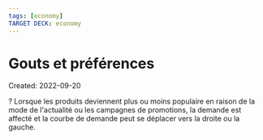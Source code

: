 ```yaml
---
tags: [economy] 
TARGET DECK: economy
---
```

# Gouts et préférences
Created: 2022-09-20

?
Lorsque les produits deviennent plus ou moins populaire en raison de la mode de l'actualité ou les campagnes de promotions, la demande est affecté et la courbe de demande peut se déplacer vers la droite ou la gauche.
<!--SR:!2022-10-08,9,210-->